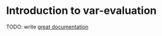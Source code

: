 # Introduction to var-evaluation

TODO: write [great documentation](http://jacobian.org/writing/what-to-write/)
